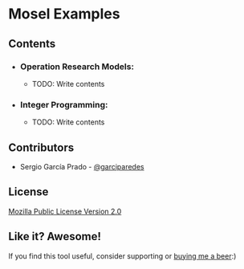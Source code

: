 # Mosel Examples

## Contents
  * ### Operation Research Models:
    * TODO: Write contents
  * ### Integer Programming:
    * TODO: Write contents
    

## Contributors
  - Sergio García Prado - [@garciparedes](http://garciparedes.me)

## License
[Mozilla Public License Version 2.0](LICENSE)

## Like it? Awesome!
If you find this tool useful, consider supporting or [buying me a beer](https://www.paypal.me/garciparedes/2):)
